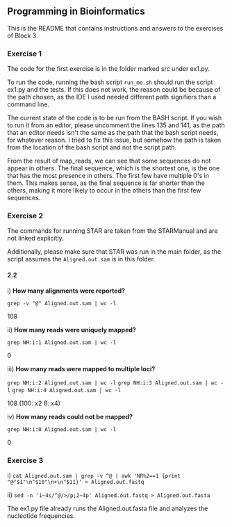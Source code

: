 ## Programming in Bioinformatics

This is the README that contains instructions and answers to the exercises of Block 3.

### Exercise 1
The code for the first exercise is in the folder marked src under ex1.py.

To run the code, running the bash script `run_me.sh` should run the script ex1.py and the tests. If this does not work,
the reason could be because of the path chosen, as the IDE I used needed different path signifiers than a command line. 

The current state of the code is to be run from the BASH script. If you wish to run it from an editor, please uncomment
the lines 135 and 141, as the path that an editor needs isn't the same as the path that the bash script needs, for whatever reason. 
I tried to fix this issue, but somehow the path is taken from the location of the bash script and not the script path.

From the result of map_reads, we can see that some sequences do not appear in others. The final sequence, which is the shortest one, 
is the one that has the most presence in others. The first few have multiple 0's in them. This makes sense, as the final sequence is 
far shorter than the others, making it more likely to occur in the others than the first few sequences.

### Exercise 2
The commands for running STAR are taken from the STARManual and are not linked explicitly.

Additionally, please make sure that STAR was run in the main folder, as the script assumes the `Aligned.out.sam` is in this folder.
#### 2.2
i) **How many alignments were reported?**

`grep -v "@" Aligned.out.sam | wc -l`

108

ii) **How many reads were uniquely mapped?**

`grep NH:i:1 Aligned.out.sam | wc -l`

0

iii) **How many reads were mapped to multiple loci?**

`grep NH:i:2 Aligned.out.sam | wc -l`
`grep NH:i:3 Aligned.out.sam | wc -l`
`grep NH:i:4 Aligned.out.sam | wc -l`

108 (100: x2 8: x4)

iv) **How many reads could not be mapped?**

`grep NH:i:0 Aligned.out.sam | wc -l`

0

### Exercise 3

i) `cat Aligned.out.sam | grep -v ^@ | awk 'NR%2==1 {print "@"$1"\n"$10"\n+\n"$11}' > Aligned.out.fastq`

ii) `sed -n '1~4s/^@/>/p;2~4p' Aligned.out.fastq > Aligned.out.fasta`

The ex1.py file already runs the Aligned.out.fasta file and analyzes the nucleotide frequencies.
